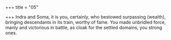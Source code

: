 +++
title = "05"

+++
Indra and Soma, it is you, certainly, who bestowed surpassing (wealth),  bringing descendants in its train, worthy of fame.
You made unbridled force, manly and victorious in battle, as cloak for  the settled domains, you strong ones.
